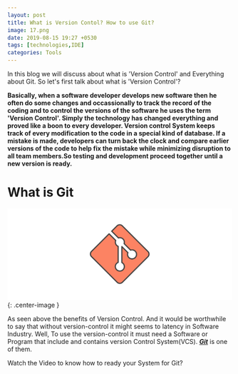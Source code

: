 ```yaml
---
layout: post
title: What is Version Contol? How to use Git?
image: 17.png
date: 2019-08-15 19:27 +0530
tags: [technologies,IDE]
categories: Tools
---
```


In this blog we will discuss about what is 'Version Control' and Everything about Git.
So let's first talk about what is 'Version Control'?
  
  
  **Basically, when a software developer develops new software then he often do some changes and occassionally to track the record of 
the coding and to control the versions of the software he uses the term 'Version Control'. Simply the technology has changed everything
and proved like a boon to every developer. 
 Version control System keeps track of every modification to the code in a special kind of database. If a mistake is made, developers can turn back the clock and compare earlier versions of the code to help fix the mistake while minimizing disruption to all team members.So testing and development proceed together until a new version is ready.**
 
 
 # What is Git
 ![](/images/hero.svg){: .center-image }
 
 As seen above the benefits of Version Control. And it would be worthwhile to say that without version-control it might seems to latency in Software Industry. Well, To use the version-control it must need a Software or Program that include and contains version Control System(VCS). [***Git***](https://git-scm/downloads/) is one of them. 
 
Watch the Video to know how to ready your System for Git?

